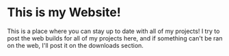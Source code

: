 # This is my Website!

This is a place where you can stay up to date with all of my projects! I try to post the web builds for all of my projects here, and if something can't be ran on the web, I'll post it on the downloads section.